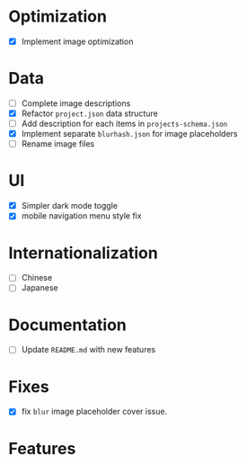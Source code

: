 # Optimization

- [x] Implement image optimization

# Data

- [ ] Complete image descriptions
- [x] Refactor `project.json` data structure
- [ ] Add description for each items in `projects-schema.json`
- [x] Implement separate `blurhash.json` for image placeholders
- [ ] Rename image files

# UI

- [x] Simpler dark mode toggle
- [x] mobile navigation menu style fix

# Internationalization

- [ ] Chinese
- [ ] Japanese

# Documentation

- [ ] Update `README.md` with new features

# Fixes

- [x] fix `blur` image placeholder cover issue.

# Features
